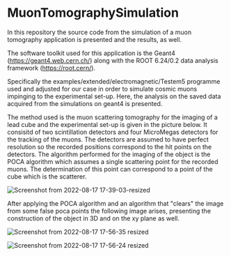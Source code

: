 # MuonTomographySimulation
In this repository the source code from the simulation of a muon tomography application is presented and the results, as well.


The software toolkit used for this application is the Geant4 (https://geant4.web.cern.ch/) along with the ROOT 6.24/0.2 data analysis framework (https://root.cern/). 

Specifically the examples/extended/electromagnetic/Testem5 programme used and adjusted for our case in order to simulate cosmic muons impinging to the experimental set-up. Here, the analysis on the saved data acquired from the simulations on geant4 is presented.

The method used is the muon scattering tomography for the imaging of a lead cube and the experimental set-up is given in the picture below. It consisitd of two scintillation detectors and four MicroMegas detectors for the tracking of the muons. The detectors are assumed to have perfect resolution so the recorded positions correspond to the hit points on the detectors. The algorithm performed for the imaging of the object is the POCA algorithm which assumes a single scattering point for the recorded muons. The determination of this point can correspond to a point of the cube which is the scatterer.  

![Screenshot from 2022-08-17 17-39-03-resized](https://user-images.githubusercontent.com/63058524/185169855-ed57eadb-51e8-4dad-b728-55dac0a31514.png)

After applying the POCA algorithm and an algorithm that "clears" the image from some false poca points the following image arises, presenting the construction of the object in 3D and on the xy plane as well.

![Screenshot from 2022-08-17 17-56-35 resized](https://user-images.githubusercontent.com/63058524/185173477-e313007e-89d7-40f2-a7ee-6065e5a3054f.png)

![Screenshot from 2022-08-17 17-56-24 resized](https://user-images.githubusercontent.com/63058524/185173959-f1ab1442-2aac-4af1-8ddf-2e80d7dee772.png)
